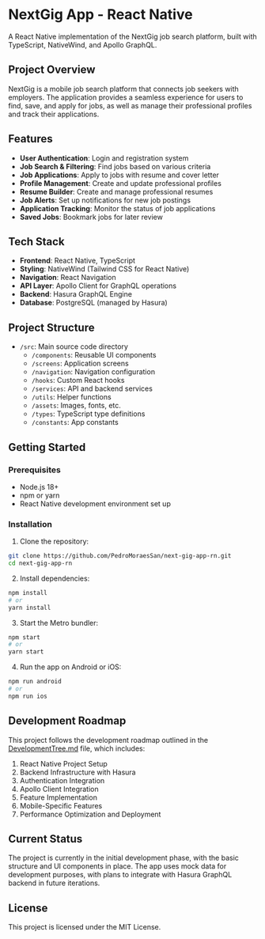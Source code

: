 # NextGig App - React Native

A React Native implementation of the NextGig job search platform, built with TypeScript, NativeWind, and Apollo GraphQL.

## Project Overview

NextGig is a mobile job search platform that connects job seekers with employers. The application provides a seamless experience for users to find, save, and apply for jobs, as well as manage their professional profiles and track their applications.

## Features

- **User Authentication**: Login and registration system
- **Job Search & Filtering**: Find jobs based on various criteria
- **Job Applications**: Apply to jobs with resume and cover letter
- **Profile Management**: Create and update professional profiles
- **Resume Builder**: Create and manage professional resumes
- **Job Alerts**: Set up notifications for new job postings
- **Application Tracking**: Monitor the status of job applications
- **Saved Jobs**: Bookmark jobs for later review

## Tech Stack

- **Frontend**: React Native, TypeScript
- **Styling**: NativeWind (Tailwind CSS for React Native)
- **Navigation**: React Navigation
- **API Layer**: Apollo Client for GraphQL operations
- **Backend**: Hasura GraphQL Engine
- **Database**: PostgreSQL (managed by Hasura)

## Project Structure

- `/src`: Main source code directory
  - `/components`: Reusable UI components
  - `/screens`: Application screens
  - `/navigation`: Navigation configuration
  - `/hooks`: Custom React hooks
  - `/services`: API and backend services
  - `/utils`: Helper functions
  - `/assets`: Images, fonts, etc.
  - `/types`: TypeScript type definitions
  - `/constants`: App constants

## Getting Started

### Prerequisites

- Node.js 18+
- npm or yarn
- React Native development environment set up

### Installation

1. Clone the repository:
```bash
git clone https://github.com/PedroMoraesSan/next-gig-app-rn.git
cd next-gig-app-rn
```

2. Install dependencies:
```bash
npm install
# or
yarn install
```

3. Start the Metro bundler:
```bash
npm start
# or
yarn start
```

4. Run the app on Android or iOS:
```bash
npm run android
# or
npm run ios
```

## Development Roadmap

This project follows the development roadmap outlined in the [DevelopmentTree.md](../Next-Gig-App/DevelopmentTree.md) file, which includes:

1. React Native Project Setup
2. Backend Infrastructure with Hasura
3. Authentication Integration
4. Apollo Client Integration
5. Feature Implementation
6. Mobile-Specific Features
7. Performance Optimization and Deployment

## Current Status

The project is currently in the initial development phase, with the basic structure and UI components in place. The app uses mock data for development purposes, with plans to integrate with Hasura GraphQL backend in future iterations.

## License

This project is licensed under the MIT License.
